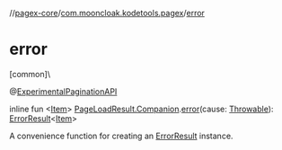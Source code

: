 //[pagex-core](../../index.md)/[com.mooncloak.kodetools.pagex](index.md)/[error](error.md)

# error

[common]\

@[ExperimentalPaginationAPI](-experimental-pagination-a-p-i/index.md)

inline fun &lt;[Item](error.md)&gt; [PageLoadResult.Companion](-page-load-result/-companion/index.md).[error](error.md)(cause: [Throwable](https://kotlinlang.org/api/latest/jvm/stdlib/kotlin/-throwable/index.html)): [ErrorResult](-error-result/index.md)&lt;[Item](error.md)&gt;

A convenience function for creating an [ErrorResult](-error-result/index.md) instance.
